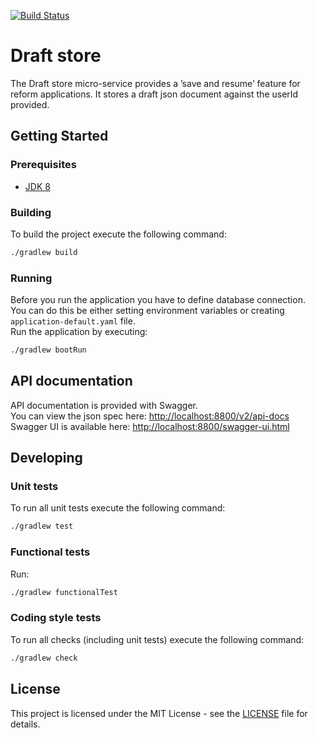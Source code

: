[![Build Status](https://travis-ci.org/hmcts/draft-store.svg?branch=master)](https://travis-ci.org/hmcts/draft-store)

# Draft store
The Draft store micro-service provides a ’save and resume’ feature for reform applications. 
It stores a draft json document against the userId provided.
 
## Getting Started

### Prerequisites
- [JDK 8](https://java.com)

### Building
To build the project execute the following command:
```bash
./gradlew build
```

### Running
Before you run the application you have to define database connection.  
You can do this be either setting environment variables or creating `application-default.yaml` file.  
Run the application by executing:
```bash
./gradlew bootRun
```

## API documentation
API documentation is provided with Swagger.  
You can view the json spec here: [http://localhost:8800/v2/api-docs](http://localhost:8800/v2/api-docs)  
Swagger UI is available here: [http://localhost:8800/swagger-ui.html](http://localhost:8800/swagger-ui.html)

## Developing

### Unit tests
To run all unit tests execute the following command:
```bash
./gradlew test
```

### Functional tests
Run:
```bash
./gradlew functionalTest
```

### Coding style tests
To run all checks (including unit tests) execute the following command:
```bash
./gradlew check
```

## License
This project is licensed under the MIT License - see the [LICENSE](LICENSE.md) file for details.
